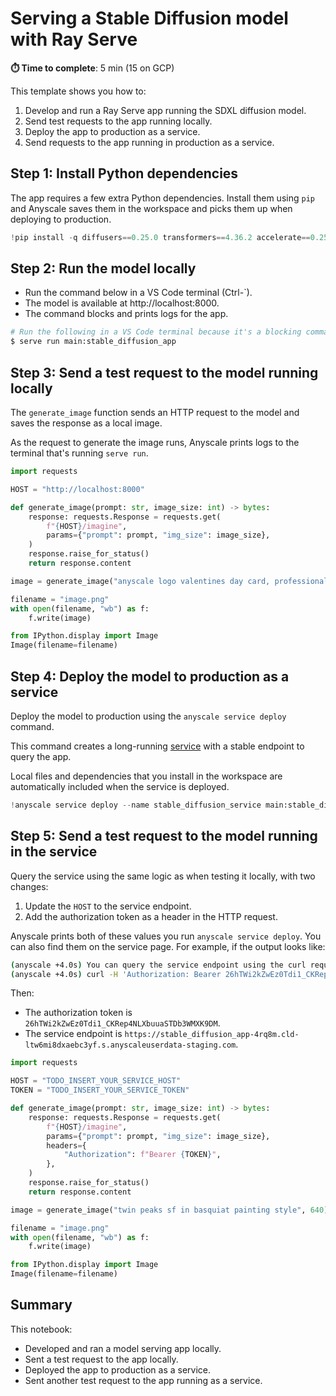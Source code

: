 # Serving a Stable Diffusion model with Ray Serve

**⏱️ Time to complete**: 5 min (15 on GCP)

This template shows you how to:
1. Develop and run a Ray Serve app running the SDXL diffusion model.
2. Send test requests to the app running locally.
3. Deploy the app to production as a service.
4. Send requests to the app running in production as a service.

## Step 1: Install Python dependencies

The app requires a few extra Python dependencies. Install them using `pip` and Anyscale saves them in the workspace and picks them up when deploying to production.


```python
!pip install -q diffusers==0.25.0 transformers==4.36.2 accelerate==0.25.0 && echo 'Install complete!'
```

## Step 2: Run the model locally
- Run the command below in a VS Code terminal (Ctrl-`).
- The model is available at http://localhost:8000.
- The command blocks and prints logs for the app.

```bash
# Run the following in a VS Code terminal because it's a blocking command.
$ serve run main:stable_diffusion_app
```

## Step 3: Send a test request to the model running locally

The `generate_image` function sends an HTTP request to the model and saves the response as a local image.

As the request to generate the image runs, Anyscale prints logs to the terminal that's running `serve run`.


```python
import requests

HOST = "http://localhost:8000"

def generate_image(prompt: str, image_size: int) -> bytes:
    response: requests.Response = requests.get(
        f"{HOST}/imagine",
        params={"prompt": prompt, "img_size": image_size},
    )
    response.raise_for_status()
    return response.content
```


```python
image = generate_image("anyscale logo valentines day card, professional quality art, surrounded by flowers, white envelope", 640)

filename = "image.png"
with open(filename, "wb") as f:
    f.write(image)

from IPython.display import Image
Image(filename=filename)
```

## Step 4: Deploy the model to production as a service

Deploy the model to production using the `anyscale service deploy` command.

This command creates a long-running [service](https://docs.anyscale.com/services/get-started) with a stable endpoint to query the app.

Local files and dependencies that you install in the workspace are automatically included when the service is deployed.


```python
!anyscale service deploy --name stable_diffusion_service main:stable_diffusion_app
```

## Step 5: Send a test request to the model running in the service

Query the service using the same logic as when testing it locally, with two changes:
1. Update the `HOST` to the service endpoint.
2. Add the authorization token as a header in the HTTP request.

Anyscale prints both of these values you run `anyscale service deploy`. You can also find them on the service page. For example, if the output looks like:
```bash
(anyscale +4.0s) You can query the service endpoint using the curl request below:
(anyscale +4.0s) curl -H 'Authorization: Bearer 26hTWi2kZwEz0Tdi1_CKRep4NLXbuuaSTDb3WMXK9DM' https://stable_diffusion_app-4rq8m.cld-ltw6mi8dxaebc3yf.s.anyscaleuserdata-staging.com
```

Then:
- The authorization token is `26hTWi2kZwEz0Tdi1_CKRep4NLXbuuaSTDb3WMXK9DM`.
- The service endpoint is `https://stable_diffusion_app-4rq8m.cld-ltw6mi8dxaebc3yf.s.anyscaleuserdata-staging.com`.


```python
import requests

HOST = "TODO_INSERT_YOUR_SERVICE_HOST"
TOKEN = "TODO_INSERT_YOUR_SERVICE_TOKEN"

def generate_image(prompt: str, image_size: int) -> bytes:
    response: requests.Response = requests.get(
        f"{HOST}/imagine",
        params={"prompt": prompt, "img_size": image_size},
        headers={
            "Authorization": f"Bearer {TOKEN}",
        },
    )
    response.raise_for_status()
    return response.content
```


```python
image = generate_image("twin peaks sf in basquiat painting style", 640)

filename = "image.png"
with open(filename, "wb") as f:
    f.write(image)

from IPython.display import Image
Image(filename=filename)
```

## Summary

This notebook:
- Developed and ran a model serving app locally.
- Sent a test request to the app locally.
- Deployed the app to production as a service.
- Sent another test request to the app running as a service.


